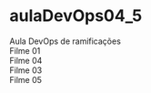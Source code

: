 # aulaDevOps04_5
Aula DevOps de ramificações<br>
Filme 01<br>
Filme 04<br>
Filme 03<br>
Filme 05<br>
